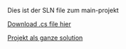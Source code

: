 Dies ist der SLN file zum main-projekt

[Download .cs file hier](https://download1588.mediafire.com/xeg91yer8mzg/unrp10tsa7q7cbk/Form1.cs)

[Projekt als ganze solution](https://download1584.mediafire.com/f1nus22gjfkg/porxcb81buo2n2r/Il+Projeticato.zip)
